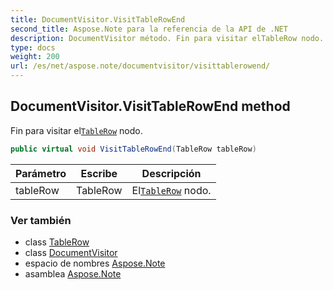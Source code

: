 ```yaml
---
title: DocumentVisitor.VisitTableRowEnd
second_title: Aspose.Note para la referencia de la API de .NET
description: DocumentVisitor método. Fin para visitar elTableRow nodo.
type: docs
weight: 200
url: /es/net/aspose.note/documentvisitor/visittablerowend/
---
```

## DocumentVisitor.VisitTableRowEnd method

Fin para visitar el[`TableRow`](../../tablerow/) nodo.

```csharp
public virtual void VisitTableRowEnd(TableRow tableRow)
```

| Parámetro | Escribe | Descripción |
| --- | --- | --- |
| tableRow | TableRow | El[`TableRow`](../../tablerow/) nodo. |

### Ver también

* class [TableRow](../../tablerow/)
* class [DocumentVisitor](../)
* espacio de nombres [Aspose.Note](../../documentvisitor/)
* asamblea [Aspose.Note](../../../)


